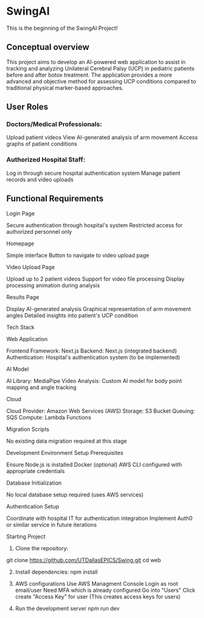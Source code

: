 # SwingAI

This is the beginning of the SwingAI Project! 

## Conceptual overview

This project aims to develop an AI-powered web application to assist in tracking and analyzing Unilateral Cerebral Palsy (UCP) in pediatric patients before and after botox treatment. The application provides a more advanced and objective method for assessing UCP conditions compared to traditional physical marker-based approaches.

## User Roles

### Doctors/Medical Professionals:

Upload patient videos
View AI-generated analysis of arm movement
Access graphs of patient conditions

### Authorized Hospital Staff:

Log in through secure hospital authentication system
Manage patient records and video uploads

## Functional Requirements

Login Page

Secure authentication through hospital's system
Restricted access for authorized personnel only

Homepage

Simple interface
Button to navigate to video upload page

Video Upload Page

Upload up to 2 patient videos
Support for video file processing
Display processing animation during analysis

Results Page

Display AI-generated analysis
Graphical representation of arm movement angles
Detailed insights into patient's UCP condition

Tech Stack

Web Application

Frontend Framework: Next.js
Backend: Next.js (integrated backend)
Authentication: Hospital's authentication system (to be implemented)

AI Model

AI Library: MediaPipe
Video Analysis: Custom AI model for body point mapping and angle tracking

Cloud

Cloud Provider: Amazon Web Services (AWS)
Storage: S3 Bucket
Queuing: SQS
Compute: Lambda Functions

Migration Scripts

No existing data migration required at this stage

Development Environment Setup
Prerequisites

Ensure Node.js is installed
Docker (optional)
AWS CLI configured with appropriate credentials

Database Initialization

No local database setup required (uses AWS services)

Authentication Setup

Coordinate with hospital IT for authentication integration
Implement Auth0 or similar service in future iterations

Starting Project

1. Clone the repository:

git clone https://github.com/UTDallasEPICS/Swing.git
cd web

2. Install dependencies:
npm install

3. AWS configurations
Use AWS Managment Console
Login as root email/user
Need MFA which is already configured
Go into "Users"
Click create "Access Key" for user (This creates access keys for users)

5. Run the development server
npm run dev
